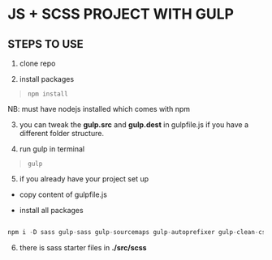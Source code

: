 # JS + SCSS PROJECT WITH GULP

## STEPS TO USE

1. clone repo

2. install packages

> `npm install`

NB: must have nodejs installed which comes with npm

3. you can tweak the **gulp.src** and **gulp.dest** in gulpfile.js if you have a different folder structure.

4. run gulp in terminal

> `gulp`

5. if you already have your project set up

- copy content of gulpfile.js

- install all packages

```javascript

npm i -D sass gulp-sass gulp-sourcemaps gulp-autoprefixer gulp-clean-css gulp-terser

```

6. there is sass starter files in **./src/scss**
